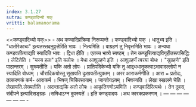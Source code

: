 ```yaml
---
index: 3.1.27
sutra: कण्ड्वादिभ्यो यक्
vritti: balamanorama
---
```


<<कण्ड्वादिभ्यो यक्>> - अथ कण्वादिप्रक्रिया निरूप्यन्ते । कण्ड्वादिभ्यो यक् । धातुभ्य इति । "धातोरेकाचः" इत्यतस्तदनुवृत्तेरिति भावः । नित्यमिति । वाग्रहणं तु निवृत्तमिति भावः । अन्यथा कण्डवतीत्याद्यपि स्यादिति भावः । द्विधा हीति । एतच्च भाष्ये स्पष्टम् । तेन कण्डूरित्याद्यविगृहीतरूपसिद्धिः । लेटितेति । "यस्य हलः" इति यलोपः । मेधा आशुग्रहणे इति । आशुग्रहणँ त्वरया बोधः । "सुग्रहणे" इति पाठान्तरम् । सुख्यतीति । यकि अतो लोपः । प्रातिपदिकेभ्यो यकि तु आद्र्धधातुकत्वाऽभावादल्लोपो न स्यादिति बोध्यम् । चौरादिकयोस्तु सुखयति दुःखयतीत्युक्तम् । अरर आराकर्मणीति । आरा = प्रतोदः, तत्करणकं कर्म- आराकर्म । भिषज् चिकित्सायाम् । जान्तोयऽयम् । भिषज्यति । लेखा स्खलने चेति । लेखायति.लेख्यतीति । अदन्ताद्यकि अतो लोपः । आकृतिगणोऽयमिति । कण्ड्वादिरित्यर्थः । तेन दुवस् संदीपने इत्यादिसङ्ग्रहः ।समिधाऽग्न दुवस्यते॑ । इति कण्ड्वादयः ।अथ कारकप्रकरणम् । —  —  —  —  —  —  — -
